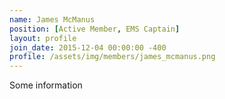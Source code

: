 ```yaml
---
name: James McManus
position: [Active Member, EMS Captain]
layout: profile
join_date: 2015-12-04 00:00:00 -400
profile: /assets/img/members/james_mcmanus.png
---
```

Some information